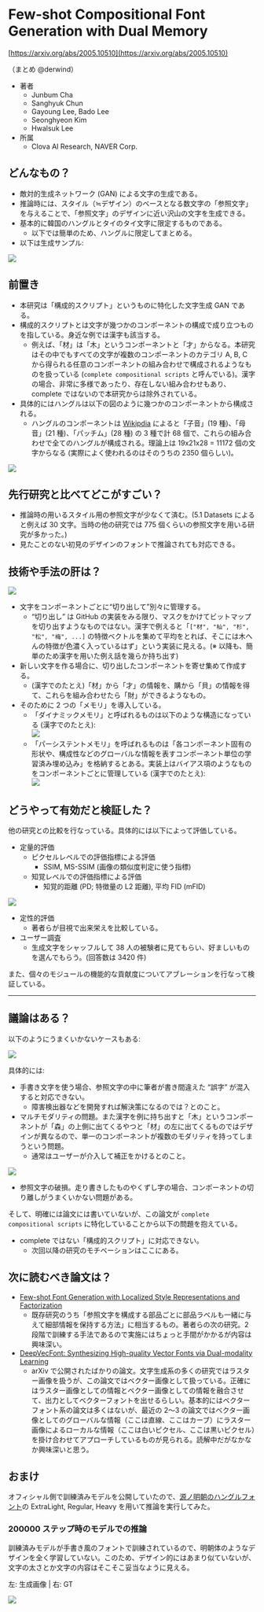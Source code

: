 # Few-shot Compositional Font Generation with Dual Memory

[https://arxiv.org/abs/2005.10510](https://arxiv.org/abs/2005.10510)

（まとめ @derwind）

- 著者
    - Junbum Cha
    - Sanghyuk Chun
    - Gayoung Lee, Bado Lee
    - Seonghyeon Kim
    - Hwalsuk Lee
- 所属
    - Clova AI Research, NAVER Corp.

## どんなもの？

- 敵対的生成ネットワーク (GAN) による文字の生成である。
- 推論時には、スタイル（≒デザイン）のベースとなる数文字の「参照文字」を与えることで、「参照文字」のデザインに近い沢山の文字を生成できる。
- 基本的に韓国のハングルとタイのタイ文字に限定するものである。
    - 以下では簡単のため、ハングルに限定してまとめる。
- 以下は生成サンプル:

![](arxiv_2005.10510/font_generation.png)

## 前置き

- 本研究は「構成的スクリプト」というものに特化した文字生成 GAN である。
- 構成的スクリプトとは文字が幾つかのコンポーネントの構成で成り立つものを指している。身近な例では漢字も該当する。
    - 例えば、「材」は「木」というコンポーネントと「才」からなる。本研究はその中でもすべての文字が複数のコンポーネントのカテゴリ A, B, C から得られる任意のコンポーネントの組み合わせで構成されるようなものを扱っている (`complete compositional scripts` と呼んでいる)。漢字の場合、非常に多様であったり、存在しない組み合わせもあり、complete ではないので本研究からは除外されている。
- 具体的にはハングルは以下の図のように幾つかのコンポーネントから構成される。
    - ハングルのコンポーネントは [Wikipdia](https://ja.wikipedia.org/wiki/%E3%83%8F%E3%83%B3%E3%82%B0%E3%83%AB) によると「子音」(19 種)、「母音」(21 種)、「パッチム」(28 種) の 3 種で計 68 個で、これらの組み合わせで全てのハングルが構成される。理論上は 19x21x28 = 11172 個の文字からなる (実際によく使われるのはそのうちの 2350 個らしい)。

![](arxiv_2005.10510/compositionality.png)

## 先行研究と比べてどこがすごい？

- 推論時の用いるスタイル用の参照文字が少なくて済む。(5.1 Datasets によると例えば 30 文字。当時の他の研究では 775 個くらいの参照文字を用いる研究が多かった。)
- 見たことのない初見のデザインのフォントで推論されても対応できる。

## 技術や手法の肝は？

![](arxiv_2005.10510/overview.png)

- 文字をコンポーネントごとに“切り出して”別々に管理する。
    - “切り出し” は GitHub の実装をみる限り、マスクをかけてビットマップを切り出すようなものではない。漢字で例えると「`["材", "杣", "杉", "松", "梅", ...]` の特徴ベクトルを集めて平均をとれば、そこには木へんの特徴が色濃く入っているはず」という実装に見える。(※ 以降も、簡単のため漢字を用いた例え話を幾らか持ち出す)
- 新しい文字を作る場合に、切り出したコンポーネントを寄せ集めて作成する。
    - (漢字でのたとえ)「材」から「才」の情報を、購から「貝」の情報を得て、これらを組み合わせたら「財」ができるようなもの。
- そのために 2 つの「メモリ」を導入している。
    - 「ダイナミックメモリ」と呼ばれるものは以下のような構造になっている (漢字でのたとえ):  
    ![](arxiv_2005.10510/dynamic_memory.png)
    - 「パーシステントメモリ」を呼ばれるものは「各コンポーネント固有の形状や、構成性などのグローバルな情報を表すコンポーネント単位の学習済み埋め込み」を格納するとある。実装上はバイアス項のようなものをコンポーネントごとに管理している (漢字でのたとえ):  
    ![](arxiv_2005.10510/persistent_memory.png)

## どうやって有効だと検証した？

他の研究との比較を行なっている。具体的には以下によって評価している。

- 定量的評価
    - ピクセルレベルでの評価指標による評価
        - SSIM, MS-SSIM (画像の類似度判定に使う指標)
    - 知覚レベルでの評価指標による評価
        - 知覚的距離 (PD; 特徴量の L2 距離), 平均 FID (mFID)

![](arxiv_2005.10510/result.png)

- 定性的評価
    - 著者らが目視で出来栄えを比較している。
- ユーザー調査
    - 生成文字をシャッフルして 38 人の被験者に見てもらい、好ましいものを選んでもらう。(回答数は 3420 件)

また、個々のモジュールの機能的な貢献度についてアブレーションを行なって検証している。

---

## 議論はある？

以下のようにうまくいかないケースもある:

![](arxiv_2005.10510/failure_cases.png)

具体的には:

- 手書き文字を使う場合、参照文字の中に筆者が書き間違えた “誤字” が混入すると対応できない。
    - 障害検出器などを開発すれば解決策になるのでは？とのこと。
- マルチモダリティの問題。また漢字を例に持ち出すと「木」というコンポーネントが「森」の上側に出てくるやつと「材」の左に出てくるものではデザインが異なるので、単一のコンポーネントが複数のモダリティを持ってしまうという問題。
    - 通常はユーザーが介入して補正をかけるとのこと。

![](arxiv_2005.10510/varying_shape.png)

- 参照文字の破損。走り書きしたものやくずし字の場合、コンポーネントの切り離しがうまくいかない問題がある。

そして、明確には論文には書いていないが、この論文が `complete compositional scripts` に特化していることから以下の問題を抱えている。

- complete ではない「構成的スクリプト」に対応できない。
    - 次回以降の研究のモチベーションはここにある。

## 次に読むべき論文は？

- [Few-shot Font Generation with Localized Style Representations and Factorization](https://arxiv.org/abs/2009.11042)
    - 既存研究のうち「参照文字を構成する部品ごとに部品ラベルも一緒に与えて細部情報を保持する方法」に相当するもの。著者らの次の研究。2 段階で訓練する手法であるので実施にはちょっと手間がかかるが内容は興味深い。
- [DeepVecFont: Synthesizing High-quality Vector Fonts via Dual-modality Learning](https://arxiv.org/abs/2110.06688)
    - arXiv で公開されたばかりの論文。文字生成系の多くの研究ではラスター画像を扱うが、この論文ではベクター画像として扱っている。正確にはラスター画像としての情報とベクター画像としての情報を融合させて、出力としてベクターフォントを出せるらしい。基本的にはベクターフォント系の論文は多くはないが、最近の 2〜3 の論文ではベクター画像としてのグローバルな情報（ここは直線、ここはカーブ）にラスター画像によるローカルな情報（ここは白いピクセル、ここは黒いピクセル）を掛け合わせてアプローチしているものが見られる。読解中だがなかなか興味深いと思う。

## おまけ

オフィシャル側で訓練済みモデルを公開していたので、[源ノ明朝のハングルフォント](https://github.com/adobe-fonts/source-han-serif/tree/release/OTF/Korean)の ExtraLight, Regular, Heavy を用いて推論を実行してみた。

### 200000 ステップ時のモデルでの推論

訓練済みモデルが手書き風のフォントで訓練されているので、明朝体のようなデザインを全く学習していない。このため、デザイン的にはあまり似ていないが、文字の太さとか文字の内容はそこそこ妥当なように見える。

左: 生成画像 | 右: GT

![](arxiv_2005.10510/0200000-UnseenFonts-UnseenChars.png)